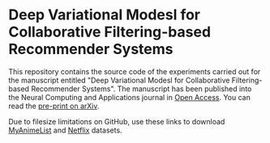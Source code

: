 # Deep Variational Modesl for Collaborative Filtering-based Recommender Systems

This repository contains the source code of the experiments carried out for the manuscript entitled "Deep Variational Modesl for Collaborative Filtering-based Recommender Systems". The manuscript has been published into the Neural Computing and Applications journal in [Open Access](https://link.springer.com/article/10.1007/s00521-022-08088-2). You can read the [pre-print on arXiv](https://arxiv.org/abs/2107.12677).

Due to filesize limitations on GitHub, use these links to download [MyAnimeList](https://drive.upm.es/index.php/s/YG5ZdlqJlpEV6G6) and [Netflix](https://drive.upm.es/index.php/s/T2SbHqviOgL897K) datasets.
